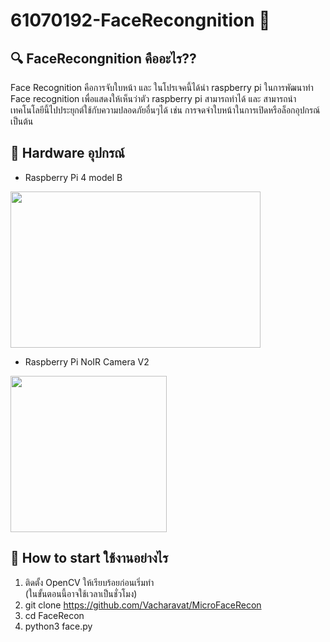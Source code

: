 # 61070192-FaceRecongnition 🙈
## 🔍️ FaceRecongnition คืออะไร??
  
  Face Recognition คือการจับใบหน้า และ ในโปรเจคนี้ได้นำ raspberry pi ในการพัฒนาทำ Face recognition เพื่อแสดงให้เห็นว่าตัว raspberry pi สามารถทำได้
และ สามารถนำเทคโนโลยีนี้ไปประยุกต์ใช้กับความปลอดภัยอื่นๆได้ เช่น การจดจำใบหน้าในการเปิดหรือล็อกอุปกรณ์เป็นต้น

## 🔧 Hardware อุปกรณ์
- Raspberry Pi 4 model B
<img src="https://hackster.imgix.net/uploads/attachments/1130292/image_5br4f8pQtX.png?auto=compress%2Cformat&w=830&h=466.875&fit=min&dpr=2.625" height="250" width="400"/>

- Raspberry Pi NoIR Camera V2

<img src="https://b.lnwfile.com/lbxlxb.jpg" height="250" width="250"/>


## 🔧 How to start ใช้งานอย่างไร
1. ติดตั้ง OpenCV ให้เรียบร้อยก่อนเริ่มทำ <br>
   (ในขั้นตอนนี้อาจใช้เวลาเป็นชั่วโมง)
2. git clone https://github.com/Vacharavat/MicroFaceRecon
3. cd FaceRecon
4. python3 face.py
